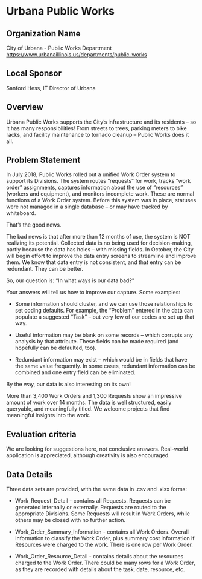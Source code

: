 # Urbana Public Works

## Organization Name
City of Urbana - Public Works Department
https://www.urbanaillinois.us/departments/public-works

## Local Sponsor
Sanford Hess, IT Director of Urbana 

## Overview
Urbana Public Works supports the City’s infrastructure and its residents – so it has many responsibilities!  From streets to trees, parking meters to bike racks, and facility maintenance to tornado cleanup – Public Works does it all. 

## Problem Statement
 In July 2018, Public Works rolled out a unified Work Order system to support its Divisions.  The system routes “requests” for work, tracks “work order” assignments, captures information about the use of “resources” (workers and equipment), and monitors incomplete work.  These are normal functions of a Work Order system.  Before this system was in place, statuses were not managed in a single database – or may have tracked by whiteboard. 
 
That’s the good news.

The bad news is that after more than 12 months of use, the system is NOT realizing its potential.  Collected data is no being used for decision-making, partly because the data has holes – with missing fields.  In October, the City will begin effort to improve the data entry screens to streamline and improve them.  We know that data entry is not consistent, and that entry can be redundant.  They can be better.

So, our question is: “In what ways is our data bad?”

Your answers will tell us how to improve our capture.  Some examples:

-  Some information should cluster, and we can use those relationships to set coding defaults.  For example, the “Problem” entered in the data can populate a suggested “Task” – but very few of our codes are set up that way.

- Useful information may be blank on some records – which corrupts any analysis by that attribute.  These fields can be made required (and hopefully can be defaulted, too).

- Redundant information may exist – which would be in fields that have the same value frequently.  In some cases, redundant information can be combined and one entry field can be eliminated.

By the way, our data is also interesting on its own!

More than 3,400 Work Orders and 1,300 Requests show an impressive amount of work over 14 months.   The data is well structured, easily queryable, and meaningfully titled.  We welcome projects that find meaningful insights into the work.

## Evaluation criteria

We are looking for suggestions here, not conclusive answers.  Real-world application is appreciated, although creativity is also encouraged.  

## Data Details

Three data sets are provided, with the same data in .csv and .xlsx forms:

- Work_Request_Detail - contains all Requests.  Requests can be generated internally or externally.  Requests are routed to the appropriate Divisions.  Some Requests will result in Work Orders, while others may be closed with no further action.

- Work_Order_Summary_Information - contains all Work Orders.  Overall information to classify the Work Order, plus summary cost information if Resources were charged to the work.  There is one row per Work Order.

- Work_Order_Resource_Detail - contains details about the resources charged to the Work Order.  There could be many rows for a Work Order, as they are recorded with details about the task, date, resource, etc.
